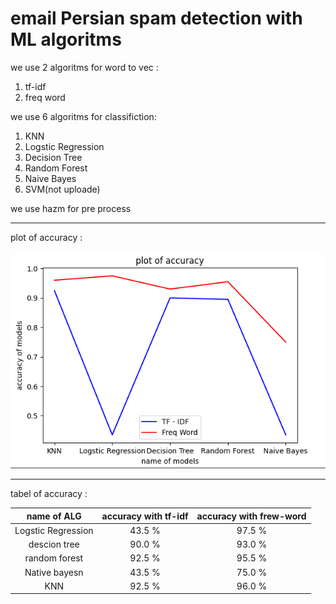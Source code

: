 # email Persian spam detection with ML algoritms

we use 2 algoritms for word to vec :
1.  tf-idf
2.  freq word


we use 6 algoritms for classifiction:

1.  KNN
2.  Logstic Regression
3.  Decision Tree
4.  Random Forest
5.  Naive Bayes
6.  SVM(not uploade)

we use hazm for pre process 

---
plot of accuracy : 

![accuracy](https://github.com/parvvaresh/email-spam-detection/blob/main/src/plots/accuracy.png)

---

tabel of accuracy : 

| name of ALG | accuracy with tf-idf    | accuracy with frew-word
| :---:   | :---: | :---: |
| Logstic Regression   | 43.5 %| 97.5 % |
| descion tree   | 90.0 % | 93.0 % |
| random forest   | 92.5 %| 95.5 % |
| Native bayesn   | 43.5  % | 75.0 % |
| KNN   | 92.5 % | 96.0 % |



           
